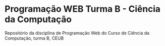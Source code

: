 # Programação WEB Turma B - Ciência da Computação
Repositório da disciplina de Programação Web do Curso de Ciência da Computação, turma B, CEUB
